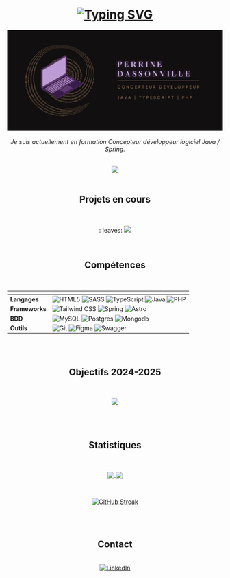 <!--
**Xenophee/Xenophee** is a ✨ _special_ ✨ repository because its `README.md` (this file) appears on your GitHub profile.

Here are some ideas to get you started:

- 🔭 I’m currently working on ...
- 🌱 I’m currently learning ...
- 👯 I’m looking to collaborate on ...
- 🤔 I’m looking for help with ...
- 💬 Ask me about ...
- 📫 How to reach me: ...
- 😄 Pronouns: ...
- ⚡ Fun fact: ...
-->
<div align="center">
      <h1>
            <a href="https://git.io/typing-svg"><img src="https://readme-typing-svg.herokuapp.com?font=Fira+Code&size=30&pause=1000&color=B2956A&width=700&lines=Bonjour%2C+bienvenue+sur+mon+profil+!+%F0%9F%91%8B" alt="Typing SVG" /></a>
      </h1>
</div>

<img src="banner-github.jpg">


<br>

<p align="center"> 
    <em>Je suis actuellement en formation Concepteur développeur logiciel Java / Spring.</em>
</p>

<br>

<div align="center">
    <a href="https://perrine-dassonville.dev"/><img src="https://img.shields.io/badge/Portfolio-b2956a?style=for-the-badge&logo=gitbook&logoColor=white"></a>
</div>

<br>

<h2 align="center">Projets en cours</h2>
<br>

<div align="center">


:
leaves: <a href="https://laura-naturelle-demo-v-2.vercel.app"/> <img src="https://img.shields.io/badge/L'Aura Natur'elle-10b981"></a>

</div>


<br>

<h2 align="center">Compétences</h2>
<br>


<div align="center">
      <table>
            <thead>
                  <tr>
                        <th></th>
                        <th></th>
                  </tr>
            </thead>
            <tbody>
                  <tr>
                    <td><strong>Langages</strong></td>
                    <td>
                      <img src="https://img.shields.io/badge/HTML5-E34F26?style=for-the-badge&logo=html5&logoColor=white" alt="HTML5">
                      <img src="https://img.shields.io/badge/Sass-CC6699?style=for-the-badge&logo=sass&logoColor=white" alt="SASS">
                      <img src="https://img.shields.io/badge/TypeScript-007ACC?style=for-the-badge&logo=typescript&logoColor=white" alt="TypeScript">
                      <img src="https://img.shields.io/badge/java-%23ED8B00.svg?style=for-the-badge&logo=openjdk&logoColor=white" alt="Java">
                      <img src="https://img.shields.io/badge/PHP-777bb3?style=for-the-badge&logo=php&logoColor=white" alt="PHP">
                    </td>
                  </tr>
                  <tr>
                    <td><strong>Frameworks</strong></td>
                    <td>
                      <img src="https://img.shields.io/badge/Tailwind_CSS-38B2AC?style=for-the-badge&logo=tailwind-css&logoColor=white" alt="Tailwind CSS">
                      <img src="https://img.shields.io/badge/Spring-6DB33F?style=for-the-badge&logo=spring&logoColor=white" alt="Spring">
                        <img src="https://img.shields.io/badge/astro-%232C2052.svg?style=for-the-badge&logo=astro&logoColor=white" alt="Astro">
                    </td>
                  </tr>
                    <tr>
                    <td><strong>BDD</strong></td>
                    <td>
                        <img src="https://img.shields.io/badge/mysql-00566a?style=for-the-badge&logo=mysql&logoColor=white" alt="MySQL">
                        <img src="https://img.shields.io/badge/postgres-%23316192.svg?style=for-the-badge&logo=postgresql&logoColor=white" alt="Postgres">
                        <img src="https://img.shields.io/badge/MongoDB-%234ea94b.svg?style=for-the-badge&logo=mongodb&logoColor=white" alt="Mongodb">
                    </td>
                  </tr>
                  <tr>
                    <td><strong>Outils</strong></td>
                    <td>
                      <img src="https://img.shields.io/badge/Git-df4c37?style=for-the-badge&logo=git&logoColor=white" alt="Git">
                      <img src="https://img.shields.io/badge/Figma-ff7362?style=for-the-badge&logo=figma&logoColor=white" alt="Figma">
                        <img src="https://img.shields.io/badge/-Swagger-%23Clojure?style=for-the-badge&logo=swagger&logoColor=white" alt="Swagger">
                    </td>
                  </tr>
            </tbody>
      </table>
</div>



<br>
<br>


<h2 align="center">Objectifs 2024-2025</h2>
<br>
<p align="center">
  <img src="https://skillicons.dev/icons?i=docker,symfony,angular">
</p>
<br>
<br>

<h2 align="center">Statistiques</h2>
<br>

<p align="center">
      <a href="https://github.com/anuraghazra/github-readme-stats">
            <img height=200 align="center" src="https://github-readme-stats.vercel.app/api?username=Xenophee&show_icons=true&bg_color=B2956A&text_color=EBEBEB&title_color=120F10&icon_color=120F10&locale=fr&hide_border=true" />
      </a>
      <a href="https://github.com/anuraghazra/convoychat">
            <img height=200 align="center" src="https://github-readme-stats.vercel.app/api/top-langs?username=Xenophee&hide=html,hack,css,scss&langs_count=3&card_width=320&bg_color=B2956A&text_color=EBEBEB&title_color=120F10&locale=fr&hide_border=true" />
      </a>
</p>

<br>
<p align="center"> 
      <a href="https://git.io/streak-stats"><img src="https://streak-stats.demolab.com/?user=Xenophee&locale=fr&currStreakNum=EBD6D0&sideNums=121011&sideLabels=121011&dates=EBEBEB&border=EB545400&background=B2956A&ring=121011&fire=121011&currStreakLabel=121011" alt="GitHub Streak" /></a>
</p>

<br>
<br>

<h2 align="center">Contact</h2>
<br>

<div align="center">
    <a href="https://www.linkedin.com/in/perrine-dassonville-54047b266/">
        <img src="https://img.shields.io/badge/LinkedIn-%230077B5.svg?style=for-the-badge&logo=linkedin&logoColor=white" alt="LinkedIn">
    </a>
</div>

